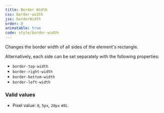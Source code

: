 ```yaml
---
title: Border Width
css: border-width
jsx: borderWidth
order: 0
animatable: true
code: style/border-width
---
```


Changes the border width of all sides of the element's rectangle.

Alternatively, each side can be set separately with the following properties:

- `border-top-width`
- `border-right-width`
- `border-bottom-width`
- `border-left-width`

### Valid values

- Pixel value: `0`, `5px`, `20px` etc.
